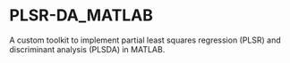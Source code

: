 # PLSR-DA_MATLAB
A custom toolkit to implement partial least squares regression (PLSR) and discriminant analysis (PLSDA) in MATLAB.
